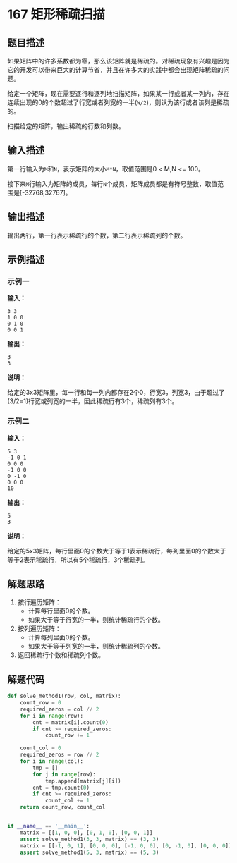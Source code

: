 # 167 矩形稀疏扫描

## 题目描述

如果矩阵中的许多系数都为零，那么该矩阵就是稀疏的。对稀疏现象有兴趣是因为它的开发可以带来巨大的计算节省，并且在许多大的实践中都会出现矩阵稀疏的问题。

给定一个矩阵，现在需要逐行和逐列地扫描矩阵，如果某一行或者某一列内，存在连续出现的0的个数超过了行宽或者列宽的一半(`W/2`)，则认为该行或者该列是稀疏的。

扫描给定的矩阵，输出稀疏的行数和列数。

## 输入描述

第一行输入为`M`和`N`，表示矩阵的大小`M*N`，取值范围是0 < M,N <= 100。

接下来`M`行输入为矩阵的成员，每行`N`个成员，矩阵成员都是有符号整数，取值范围是[-32768,32767]。

## 输出描述

输出两行，第一行表示稀疏行的个数，第二行表示稀疏列的个数。

## 示例描述

### 示例一

**输入：**

```text
3 3
1 0 0
0 1 0
0 0 1
```

**输出：**
```text
3
3
```

**说明：**

给定的3x3矩阵里，每一行和每一列内都存在2个0，行宽3，列宽3，由于超过了(3/2=1)行宽或列宽的一半，因此稀疏行有3个，稀疏列有3个。

### 示例二

**输入：**

```text
5 3
-1 0 1
0 0 0
-1 0 0
0 -1 0
0 0 0
10
```

**输出：**

```text
5
3
```

**说明：**

给定的5x3矩阵，每行里面0的个数大于等于1表示稀疏行，每列里面0的个数大于等于2表示稀疏行，所以有5个稀疏行，3个稀疏列。

## 解题思路

1. 按行遍历矩阵：
    - 计算每行里面0的个数。
    - 如果大于等于行宽的一半，则统计稀疏行的个数。
2. 按列遍历矩阵：
    - 计算每列里面0的个数。
    - 如果大于等于列宽的一半，则统计稀疏列的个数。    
3. 返回稀疏行个数和稀疏列个数。

## 解题代码

```python
def solve_method1(row, col, matrix):
    count_row = 0
    required_zeros = col // 2
    for i in range(row):
        cnt = matrix[i].count(0)
        if cnt >= required_zeros:
            count_row += 1

    count_col = 0
    required_zeros = row // 2
    for i in range(col):
        tmp = []
        for j in range(row):
            tmp.append(matrix[j][i])
        cnt = tmp.count(0)
        if cnt >= required_zeros:
            count_col += 1
    return count_row, count_col


if __name__ == '__main__':
    matrix = [[1, 0, 0], [0, 1, 0], [0, 0, 1]]
    assert solve_method1(3, 3, matrix) == (3, 3)
    matrix = [[-1, 0, 1], [0, 0, 0], [-1, 0, 0], [0, -1, 0], [0, 0, 0]]
    assert solve_method1(5, 3, matrix) == (5, 3)
```



